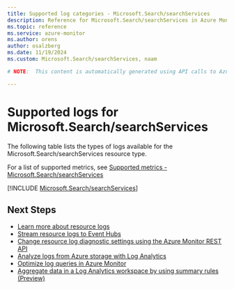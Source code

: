 ```yaml
---
title: Supported log categories - Microsoft.Search/searchServices
description: Reference for Microsoft.Search/searchServices in Azure Monitor Logs.
ms.topic: reference
ms.service: azure-monitor
ms.author: orens
author: osalzberg
ms.date: 11/19/2024
ms.custom: Microsoft.Search/searchServices, naam

# NOTE:  This content is automatically generated using API calls to Azure. Any edits made on these files will be overwritten in the next run of the script. 

---
```





# Supported logs for Microsoft.Search/searchServices  
The following table lists the types of logs available for the Microsoft.Search/searchServices resource type.
  
  
  
For a list of supported metrics, see [Supported metrics - Microsoft.Search/searchServices](../supported-metrics/microsoft-search-searchservices-metrics.md)  
  

  
[!INCLUDE [Microsoft.Search/searchServices](~/reusable-content/ce-skilling/azure/includes/azure-monitor/reference/logs/microsoft-search-searchservices-logs-include.md)]  
  

## Next Steps

* [Learn more about resource logs](/azure/azure-monitor/essentials/platform-logs-overview)
* [Stream resource logs to Event Hubs](/azure/azure-monitor/essentials/resource-logs#send-to-azure-event-hubs)
* [Change resource log diagnostic settings using the Azure Monitor REST API](/rest/api/monitor/diagnosticsettings)
* [Analyze logs from Azure storage with Log Analytics](/azure/azure-monitor/essentials/resource-logs#send-to-log-analytics-workspace)
* [Optimize log queries in Azure Monitor](/azure/azure-monitor/logs/query-optimization)
* [Aggregate data in a Log Analytics workspace by using summary rules (Preview)](/azure/azure-monitor/logs/summary-rules)